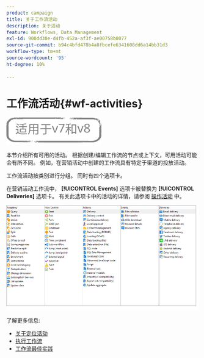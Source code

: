 ```yaml
---
product: campaign
title: 关于工作流活动
description: 关于活动
feature: Workflows, Data Management
exl-id: 900dd30e-d4fb-452a-af3f-ae00758b0077
source-git-commit: b94c4bfd478b4a8fbcefe6341608dd6a14bb31d3
workflow-type: tm+mt
source-wordcount: '95'
ht-degree: 10%

---
```


# 工作流活动{#wf-activities}

![](../../assets/common.svg)

本节介绍所有可用的活动。 根据创建/编辑工作流的节点或上下文，可用活动可能会有所不同。 例如，在营销活动中创建的工作流具有特定于渠道的投放活动。

工作流活动按类别进行分组。 同时有四个选项卡。

在营销活动工作流中， **[!UICONTROL Events]** 选项卡被替换为 **[!UICONTROL Deliveries]** 选项卡。 有关此选项卡中的活动的详情，请参阅 [操作活动](about-action-activities.md) 中。

![](assets/wf-activity-tabs.png)

了解更多信息:

* [关于定位活动](about-targeting-activities.md)
* [执行工作流](starting-a-workflow.md)
* [工作流最佳实践](workflow-best-practices.md)
